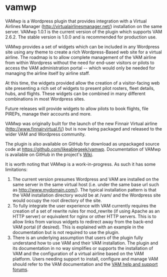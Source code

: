 # vamwp
VAMwp is a Wordpress plugin that provides integration with a Virtual Airlines Manager (http://virtualairlinesmanager.net/)
installation on the same server. VAMwp 1.0.1 is the current version of the plugin which supports VAM 2.6.2. The stable version is 1.0.0 and is recommended for production use.

VAMwp provides a set of widgets which can be included in any Wordpress site using any theme to create a rich Wordpress-Based
web site for a virtual airline. The roadmap is to allow complete management of the VAM airline from within Wordpress without
the need for end-user visitors or pilots to access the VAM administration portal -- which would only be needed for managing
the airline itself by airline staff.

At this time, the widgets provided allow the creation of a visitor-facing web site presenting a rich set of widgets to
present pilot rosters, fleet details, hubs, and flights. These widgets can be combined in many different combinations in
most Wordpress sites.

Future releases will provide widgets to allow pilots to book flights, file PIREPs, manage their accounts and more.

VAMwp was originally built for the launch of the new Finnair Virtual airline (http://www.finnairvirtual.fi/) but is now being
packaged and released to the wider VAM and Wordpress community.

The plugin is also available on GitHub for download as unpackaged source code at https://github.com/likeablegeek/vamwp.
Documentation of VAMwp is available on GitHub in the project's [Wiki](https://github.com/likeablegeek/vamwp/wiki).

It is worth noting that VAMwp is a work-in-progress. As such it has some limitations:

1. The current version presumes Wordpress and VAM are installed on the same server in the same virtual host
(i.e. under the same base url such as http://www.mydomain.com/). The typical installation pattern is that the
VAM installation directory would be at /vam/ and the Wordpress site would occupy the root directory of the
site.
2. To fully integrate the user experience with VAM currently requires the creation of a set of rewrite rules
for mod_rewrite (if using Apache as an HTTP server) or equivalent for nginx or other HTTP servers. This is to
allow links from various widgets to redirect away from the back-end VAM portal (if desired). This is explained
with an example in the documentation but is not required to use the plugin.
3. There is an underlying assumption that users of the plugin fully understand how to use VAM and their VAM
installation. The plugin and its documentation in no way simplifies or supports the installation of VAM and
the configuration of a virtual airline based on the VAM platform. Users needing support to install, configure
and manage VAM should refer to the VAM documentation and the [VAM help and support forums](http://virtualairlinesmanager.net/foro//index.php).
